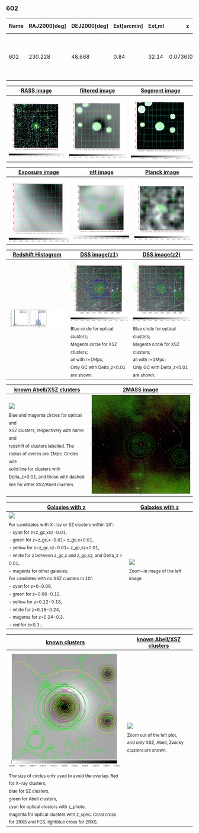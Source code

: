 <div STYLE="page-break-after: always;"></div>

### 602

|Name|RAJ2000[deg]|DEJ2000[deg] |Ext[arcmin]| Ext,ml | z | z_src| C|GC(XSZ,Delta_z<0.01)| GC(OPT,Delta_z<0.01)|GC| R_sig[arcmin] | R500[arcmin] | R500[Mpc]| CRsig[c/s] | CR500[c/s] |L500[1E44 erg/s]|F500[1E-12 erg/s/cm^2]| M500[1E14 Msun]|Tx[keV]|Cnt_sig|Beta|Rc[arcmin]|Comment|Alias|
|---|---|---|---|---|---|------|---|--------|---------|----------|---|---|---|---|---|---|---|---|---|---|---|---|---|---|
|602| 230.228| 48.668| 0.84| 32.14| 0.0736(0.005)| z1, z_xsz| B| F20, SPI| N, W| A, C, F20, MCXC, N, SPI, W, XB| 14.650| 10.390| 0.872| 0.340(0.038)| 0.324(0.037)| 0.835(0.054)| 6.305(0.411)| 2.03(0.07)| 3.39(0.07)| 148.4| 0.711(-0.096+0.138)| 2.014(-0.652+0.748)| An X-ray cluster with $z$ = 0.1076 and offset = 0.01 Mpc| k017|

|[RASS image](../image/602/602_img.pdf)|[filtered image](../image/602/602_fil.pdf)|[Segment image](../image/602/602_seg.pdf)|
|-------------------|--------------------|-------------------|
| <img src="../image/602/602_img.png" width="300">  | <img src="../image/602/602_fil.png" width="300">   | <img src="../image/602/602_seg.png" width="300">  |

|[Exposure image](../image/602/602_mex.pdf)| [nH image](../image/602/602_nh.pdf)| [Planck image](../image/602/602_p.pdf)|
|-------------------|--------------------|-------------------|
|<img src="../image/602/602_mex.png" width="300">   | <img src="../image/602/602_nh.png" width="300">    | <img src="../image/602/602_p.png" width="300"> |

|[Redshift Histogram](../image/602/602_zg.pdf) | [DSS image(z1)](../image/602/602_dss_z1.pdf)      |  [DSS image(z2)](../image/602/602_dss_z2.pdf)    |
|-------------------|--------------------|-------------------|
|<img src="../image/602/602_zg.png" width="300"> |<img src="../image/602/602_dss_z1.png" width="300"> <sub><br>Blue circle for optical clusters; <br>Magenta circle for XSZ clusters; <br>all with r=1Mpc; <br>Only GC with Delta_z<0.01 are shown. </sub>| <img src="../image/602/602_dss_z2.png" width="300"><sub><br>Blue circle for optical clusters; <br>Magenta circle for XSZ clusters; <br>all with r=1Mpc; <br>Only GC with Delta_z<0.01 are shown. </sub> |

|[known Abell/XSZ clusters](../image/602/602_m.pdf) | [2MASS image](../image/602/602_2mass.pdf)      |
|-------------------|-------------------|
|<img src=../image/602/602_m.png width="300"> <br><sub>Blue and magenta circles for optical and <br>XSZ clusters, respectively with name and <br>redshift of clusters labelled. The <br>radius of circles are 1Mpc. Circles with <br>solid line for clusters with <br>Delta_z<0.01, and those with dashed <br>line for other XSZ/Abell clusters.        </sub>|<img src="../image/602/602_2mass.png" width="300">  |

|[Galaxies with z](../image/602/602_opt_ned.pdf) |[Galaxies with z](../image/602/602_opt_ned_zoom.pdf) |
|-------------------|-------------------|
| <img src=../image/602/602_opt_ned.png width="300"> <br><sub> For candidates with X-ray or SZ clusters within 10': <br> - cyan for z<z_gc,xsz-0.01, <br> - green for z=z_gc,x-0.01~ z_gc,x+0.01, <br> - yellow for z=z_gc,sz-0.01~ z_gc,sz+0.01, <br> - white for z between z_gc,x and z_gc,sz, and Delta_z > 0.01, <br> - magenta for other galaxies; <br>For candiates with no XSZ clusters in 10': <br> - cyan for z=0-0.06, <br> - green for z=0.06-0.12, <br> - yellow for z=0.12-0.18, <br> - white for z=0.18-0.24, <br> - magenta for z=0.24-0.3, <br> - red for z>0.3 ;  </sub>|<img src=../image/602/602_opt_ned_zoom.png width="300">  <br><sub> Zoom-in image of the left image</sub>|

|[known clusters](../image/602/602_gc.pdf) |[known Abell/XSZ clusters](../image/602/602_gc_large.pdf) |
|-------------------|-------------------|
| <img src=../image/602/602_gc.png width="300"> <br><sub> The size of circles only used to avoid the overlap. Red for X-ray clusters, <br> blue for SZ clusters, <br> green for Abell clusters, <br> cyan for optical clusters with z_photo, <br> magenta for optical clusters with z_spec. Coral cross for 1RXS and FCS, lightblue cross for 2RXS. </sub>|<img src=../image/602/602_gc_large.png width="300"> <br><sub> Zoom out of the left plot, <br> and only XSZ, Abell, Zwicky clusters are shown. </sub> |



